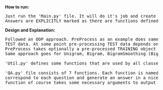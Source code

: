 
<strong>How to run: </strong><br>
<pre>Just run the 'Main.py' file. It will do it's job and create answer for all questions in order.
Answers are EXPLICITLY marked as there are functions defined for each of them.</pre>

<strong>Design and Explanation:</strong>
<pre>Followed an OOP approach. PreProcess as an example does same pre-processing for TRAINING data and
TEST data. At some point pre-processing TEST data depends on pre-processed TRAINING data that's why
PreProcess takes optionally a pre-processed TRAINING object and do it's comparing.
Same approach goes for Unigram, Bigram, BigramSmoothing (BigramAddOneSmoothing).

'Util.py' defines some functions that are used by all classes.

'QA.py' file consists of 7 functions. Each function is named qa*(...) meaning this function
correspond to each question and generate an answer in a nicely format and before all these each
function of course takes some necessary arguments to output an answer.</pre>
